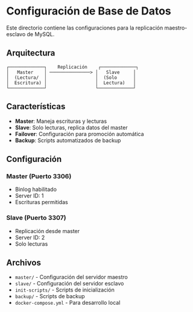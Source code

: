 # Configuración de Base de Datos

Este directorio contiene las configuraciones para la replicación maestro-esclavo de MySQL.

## Arquitectura

```
┌─────────────┐    Replicación    ┌─────────────┐
│   Master    │ ───────────────> │   Slave     │
│  (Lectura/  │                  │  (Solo      │
│  Escritura) │                  │  Lectura)   │
└─────────────┘                  └─────────────┘
```

## Características

- **Master**: Maneja escrituras y lecturas
- **Slave**: Solo lecturas, replica datos del master
- **Failover**: Configuración para promoción automática
- **Backup**: Scripts automatizados de backup

## Configuración

### Master (Puerto 3306)
- Binlog habilitado
- Server ID: 1
- Escrituras permitidas

### Slave (Puerto 3307)
- Replicación desde master
- Server ID: 2
- Solo lecturas

## Archivos

- `master/` - Configuración del servidor maestro
- `slave/` - Configuración del servidor esclavo
- `init-scripts/` - Scripts de inicialización
- `backup/` - Scripts de backup
- `docker-compose.yml` - Para desarrollo local
